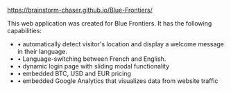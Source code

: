 https://brainstorm-chaser.github.io/Blue-Frontiers/

This web application was created for Blue Frontiers. It has the following capabilities:
  <ul>
    <li>• automatically detect visitor's location and display a welcome message in their language.</li>
    <li>• Language-switching between French and English.</li>
    <li>• dynamic login page with sliding modal functionality</li>
    <li>• embedded BTC, USD and EUR pricing</li>
    <li>• embedded Google Analytics that visualizes data from website traffic</li>
  <ul>
